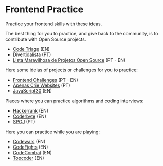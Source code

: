 # Frontend Practice
Practice your frontend skills with these ideas.

The best thing for you to practice, and give back to the community, is to contribute with Open Source projects.

- [Code Triage](https://www.codetriage.com/) (EN)
- [Divertidalista](https://github.com/training-center/divertidalista) (PT)
- [Lista Maravilhosa de Projetos Open Source](https://github.com/camilatigre/listamaravilhosaopensource) (PT - EN)

Here some ideias of projects or challenges for you to practice:

- [Frontend Challenges](https://github.com/LFeh/frontend-challenges) (PT - EN)
- [Apenas Crie Websites](https://github.com/estevanmaito/apenas-crie-websites) (PT)
- [JavaScript30](https://javascript30.com/) (EN)

Places where you can practice algorithms and coding interviews:
- [Hackerrank](https://www.hackerrank.com/) (EN)
- [Coderbyte](https://coderbyte.com/) (EN)
- [SPOJ](http://br.spoj.com/) (PT)

Here you can practice while you are playing:
- [Codewars](https://www.codewars.com/) (EN)
- [CodeFights](https://codefights.com/) (EN)
- [CodeCombat](https://codecombat.com/) (EN)
- [Topcoder](https://www.topcoder.com) (EN)
